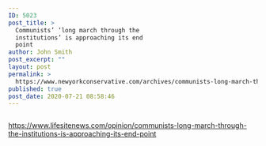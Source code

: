 ```yaml
---
ID: 5023
post_title: >
  Communists’ ‘long march through the
  institutions’ is approaching its end
  point
author: John Smith
post_excerpt: ""
layout: post
permalink: >
  https://www.newyorkconservative.com/archives/communists-long-march-through-the-institutions-is-approaching-its-end-point/
published: true
post_date: 2020-07-21 08:58:46
---
```

<!-- wp:image {"id":5024,"sizeSlug":"large"} -->
<figure class="wp-block-image size-large"><img src="https://www.newyorkconservative.com/wp-content/uploads/2020/07/communism.jpg" alt="" class="wp-image-5024"/></figure>
<!-- /wp:image -->

<!-- wp:paragraph -->
<p><a href="https://www.lifesitenews.com/opinion/communists-long-march-through-the-institutions-is-approaching-its-end-point">https://www.lifesitenews.com/opinion/communists-long-march-through-the-institutions-is-approaching-its-end-point</a></p>
<!-- /wp:paragraph -->